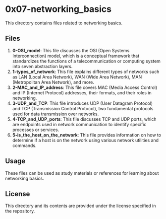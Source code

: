 # 0x07-networking_basics

This directory contains files related to networking basics.

## Files
1. **0-OSI_model**: This file discusses the OSI (Open Systems Interconnection) model, which is a conceptual framework that standardizes the functions of a telecommunication or computing system into seven abstraction layers.
2. **1-types_of_network**: This file explains different types of networks such as LAN (Local Area Network), WAN (Wide Area Network), MAN (Metropolitan Area Network), and more.
3. **2-MAC_and_IP_address**: This file covers MAC (Media Access Control) and IP (Internet Protocol) addresses, their formats, and their roles in networking.
4. **3-UDP_and_TCP**: This file introduces UDP (User Datagram Protocol) and TCP (Transmission Control Protocol), two fundamental protocols used for data transmission over networks.
5. **4-TCP_and_UDP_ports**: This file discusses TCP and UDP ports, which are endpoints used in network communication to identify specific processes or services.
6. **5-is_the_host_on_the_network**: This file provides information on how to determine if a host is on the network using various network utilities and commands.

## Usage

These files can be used as study materials or references for learning about networking basics.

## License

This directory and its contents are provided under the license specified in the repository.
